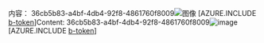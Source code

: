 <span data-ttu-id="4b536-101">内容： 36cb5b83-a4bf-4db4-92f8-4861760f8009![图像](af91f919-c336-4d6e-a1d7-f88a05e95367.png)
[AZURE.INCLUDE [b-token](7a04ac95-4991-4c27-bf4a-a04deea8cbff.md)]</span><span class="sxs-lookup"><span data-stu-id="4b536-101">Content: 36cb5b83-a4bf-4db4-92f8-4861760f8009![image](af91f919-c336-4d6e-a1d7-f88a05e95367.png)
[AZURE.INCLUDE [b-token](7a04ac95-4991-4c27-bf4a-a04deea8cbff.md)]</span></span>
